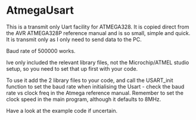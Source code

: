 # AtmegaUsart
This is a transmit only Uart facility for ATMEGA328.  It is copied direct from the AVR ATMEGA328P reference manual and is so small, simple and quick. It is transmit only as I only need to send data to the PC.

Baud rate of 500000 works.

Ive only included the relevant library files, not the Microchip/ATMEL studio setup, so you need to set that up first with your code.  

To use it add the 2 library files to your code, and call the USART_init function to set the baud rate when initialising the Usart - check the baud rate vs clock freq in the Atmega reference manual.  Remember to set the clock speed in the main program, although it defaults to 8MHz. 

Have a look at the example code if uncertain.  
